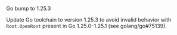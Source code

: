 Go bump to 1.25.3

Update Go toolchain to version 1.25.3 to avoid invalid behavior with
`Root.OpenRoot` present in Go 1.25.0–1.25.1 (see golang/go#75139).
